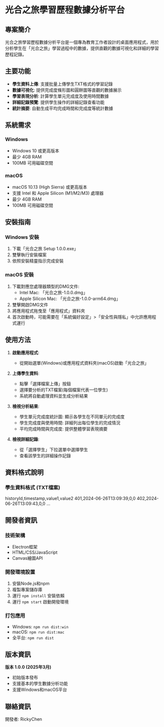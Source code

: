 # 光合之旅學習歷程數據分析平台

## 專案簡介

光合之旅學習歷程數據分析平台是一個專為教育工作者設計的桌面應用程式，用於分析學生在「光合之旅」學習過程中的數據，提供直觀的數據可視化和詳細的學習歷程記錄。

## 主要功能

- **學生資料上傳**: 支援批量上傳學生TXT格式的學習記錄
- **數據可視化**: 提供完成度條形圖和圓餅圖等直觀的數據展示
- **學習表現分析**: 計算學生單元完成度及使用時間數據
- **詳細記錄預覽**: 提供學生操作的詳細記錄查看功能
- **統計摘要**: 自動生成平均完成時間和完成度等統計數據

## 系統需求

### Windows
- Windows 10 或更高版本
- 最少 4GB RAM
- 100MB 可用磁碟空間

### macOS
- macOS 10.13 (High Sierra) 或更高版本
- 支援 Intel 和 Apple Silicon (M1/M2/M3) 處理器
- 最少 4GB RAM
- 100MB 可用磁碟空間

## 安裝指南

### Windows 安裝
1. 下載「光合之旅 Setup 1.0.0.exe」
2. 雙擊執行安裝檔案
3. 依照安裝精靈指示完成安裝

### macOS 安裝
1. 下載對應您處理器類型的DMG文件:
   - Intel Mac: 「光合之旅-1.0.0.dmg」
   - Apple Silicon Mac: 「光合之旅-1.0.0-arm64.dmg」
2. 雙擊開啟DMG文件
3. 將應用程式拖曳至「應用程式」資料夾
4. 首次啟動時，可能需要在「系統偏好設定」>「安全性與隱私」中允許應用程式運行

## 使用方法

1. **啟動應用程式**:
   - 從開始選單(Windows)或應用程式資料夾(macOS)啟動「光合之旅」

2. **上傳學生資料**:
   - 點擊「選擇檔案上傳」按鈕
   - 選擇要分析的TXT檔案(每個檔案代表一位學生)
   - 系統將自動處理資料並生成分析結果

3. **檢視分析結果**:
   - 學生單元完成度統計圖: 顯示各學生在不同單元的完成度
   - 學生完成度與使用時間: 詳細列出每位學生的完成情況
   - 平均完成時間與完成度: 提供整體學習表現摘要

4. **檢視詳細記錄**:
   - 從「選擇學生」下拉選單中選擇學生
   - 查看該學生的詳細操作記錄

## 資料格式說明

### 學生資料格式 (TXT檔案)
historyId,timestamp,value1,value2
401,2024-06-26T13:09:39,0,0
402,2024-06-26T13:09:43,0,0
...


## 開發者資訊

### 技術架構
- Electron框架
- HTML/CSS/JavaScript
- Canvas繪圖API

### 開發環境設置
1. 安裝Node.js和npm
2. 複製專案儲存庫
3. 運行 `npm install` 安裝依賴
4. 運行 `npm start` 啟動開發環境

### 打包應用
- Windows: `npm run dist:win`
- macOS: `npm run dist:mac`
- 全平台: `npm run dist`

## 版本資訊

**版本 1.0.0 (2025年3月)**
- 初始版本發布
- 支援基本的學生數據分析功能
- 支援Windows和macOS平台


## 聯絡資訊

開發者: RickyChen